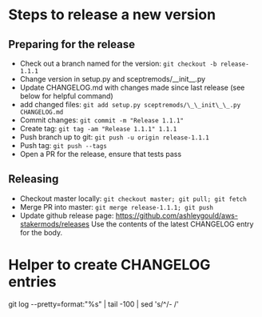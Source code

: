 # Steps to release a new version

## Preparing for the release

- Check out a branch named for the version: `git checkout -b release-1.1.1`
- Change version in setup.py and sceptremods/\_\_init\_\_.py
- Update CHANGELOG.md with changes made since last release (see below for helpful
  command)
- add changed files: `git add setup.py sceptremods/\_\_init\_\_.py CHANGELOG.md`
- Commit changes: `git commit -m "Release 1.1.1"`
- Create tag: `git tag -am "Release 1.1.1" 1.1.1`
- Push branch up to git: `git push -u origin release-1.1.1`
- Push tag: `git push --tags`
- Open a PR for the release, ensure that tests pass

## Releasing

- Checkout master locally: `git checkout master; git pull; git fetch`
- Merge PR into master: `git merge release-1.1.1; git push`
- Update github release page: https://github.com/ashleygould/aws-stakermods/releases
  Use the contents of the latest CHANGELOG entry for the body.

# Helper to create CHANGELOG entries
git log --pretty=format:"%s" | tail -100 | sed 's/^/- /'

